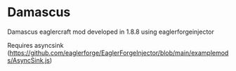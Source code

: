 # Damascus
Damascus eaglercraft mod developed in 1.8.8 using eaglerforgeinjector

Requires asyncsink
(https://github.com/eaglerforge/EaglerForgeInjector/blob/main/examplemods/AsyncSink.js)

